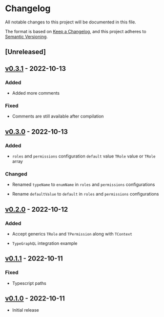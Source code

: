 <!-- markdownlint-disable MD024 -->

# Changelog

All notable changes to this project will be documented in this file.

The format is based on [Keep a Changelog](https://keepachangelog.com/en/1.0.0/),
and this project adheres to [Semantic Versioning](https://semver.org/spec/v2.0.0.html).

## [Unreleased]

## [v0.3.1](https://github.com/carlocorradini/graphql-auth-directive/releases/tag/v0.3.1) - 2022-10-13

### Added

- Added more comments

### Fixed

- Comments are still available after compilation

## [v0.3.0](https://github.com/carlocorradini/graphql-auth-directive/releases/tag/v0.3.0) - 2022-10-13

### Added

- `roles` and `permissions` configuration `default` value `TRole` value or `TRole` array

### Changed

- Renamed `typeName` to `enumName` in `roles` and `permissions` configurations

- Rename `defaultValue` to `default` in `roles` and `permissions` configurations

## [v0.2.0](https://github.com/carlocorradini/graphql-auth-directive/releases/tag/v0.2.0) - 2022-10-12

### Added

- Accept generics `TRole` and `TPermission` along with `TContext`

- `TypeGraphQL` integration example

## [v0.1.1](https://github.com/carlocorradini/graphql-auth-directive/releases/tag/v0.1.1) - 2022-10-11

### Fixed

- Typescript paths

## [v0.1.0](https://github.com/carlocorradini/graphql-auth-directive/releases/tag/v0.1.0) - 2022-10-11

- Initial release
